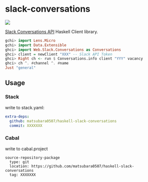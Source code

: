 # slack-conversations

![](https://github.com/matsubara0507/haskell-slack-conversations/workflows/verify/badge.svg?branch=master)

[Slack Conversations API](https://api.slack.com/docs/conversations-api) Haskell Client library.


```Haskell
gchi> import Lens.Micro
gchi> import Data.Extensible
ghci> import Web.Slack.Conversations as Conversations
ghci> client = newClient "XXX" -- Slack API Token
ghci> Right ch <- run $ Conversations.info client "YYY" vacancy
ghci> ch ^. #channel ^. #name
Just "general"
```

## Usage

### Stack

write to stack.yaml:

```yaml
extra-deps:
  github: matsubara0507/haskell-slack-conversations
  commit: XXXXXXX
```

### Cabal

write to cabal.project

```cabal
source-repository-package
  type: git
  location: https://github.com/matsubara0507/haskell-slack-conversations
  tag: XXXXXXX
```
